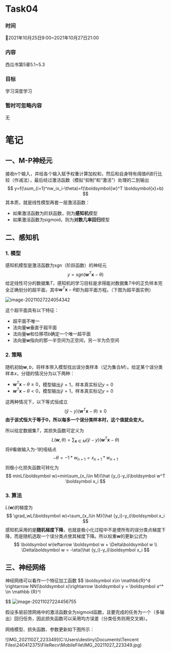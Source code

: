 # Task04

### 时间

:calendar:2021年10月25日9:00~2021年10月27日21:00

### 内容

西瓜书第5章5.1~5.3

### 目标

学习深度学习

### 暂时可忽略内容

无



# 笔记

## 一、M-P神经元

接收n个输入，并给各个输入赋予权重计算加权和，然后和自身特有阈值$\theta$进行比较（作减法），最后经过激活函数（模拟“抑制”和“激活”）处理的二到输出
$$
y=f(\sum_{i=1}^nw_ix_i-\theta)=f(\boldsymbol{w}^T \boldsymbol{x}+b)
$$
其本质，就是线性模型再套一层激活函数：

- 如果激活函数为阶跃函数，则为**感知机**模型
- 如果激活函数为sigmoid，则为**对数几率回归**模型

## 二、感知机

### 1. 模型

感知机模型是激活函数为sgn（阶跃函数）的神经元
$$
y=sgn(\boldsymbol{w}^T \boldsymbol{x}-\theta)
$$
给定线性可分的数据集$T$，感知机的学习目标是求得能对数据集$T$中的正负样本完全正确划分的超平面，其中$\boldsymbol{w}^T \boldsymbol{x}-\theta$即为超平面方程。（下图为超平面实例）

![image-20211027224054342](C:\Users\destiny\AppData\Roaming\Typora\typora-user-images\image-20211027224054342.png)

这个超平面具有以下特征：

- 超平面不唯一
- 法向量$\boldsymbol w$垂直于超平面
- 法向量$\boldsymbol w$和位移项$b$确定一个唯一超平面
- 法向量$\boldsymbol w$指向的那一半空间为正空间，另一半为负空间

### 2. 策略

随机初始$\boldsymbol {w},b$，将样本带入模型找出误分类样本（记为集合$M$）。给定某个误分类样本$x$，分错的情况分为以下两种：

- $\boldsymbol{w}^T \boldsymbol{x}-\theta \geqslant 0$，模型输出$\hat y = 1$，样本真实标记$y=0$
- $\boldsymbol{w}^T \boldsymbol{x}-\theta < 0$，模型输出$\hat y = 1$，样本真实标记$y=0$

这两种情况下，以下等式恒成立
$$
(\hat y - y)(\boldsymbol{w}^T \boldsymbol{x}-\theta)\geqslant0
$$
**由于该式恒大于等于0，所以每多一个误分类样本时，这个值就会变大。**

所以给定数据集$T$，其损失函数可定义为
$$
L(\boldsymbol w, \theta)=\sum_{\boldsymbol x \in M}(\hat y - y)(\boldsymbol{w}^T \boldsymbol{x}-\theta)
$$
将$\theta$看做输入为-1的哑结点
$$
-\theta=-1*w_{n+1}=x_{n+1}*w_{n+1}
$$
则极小化损失函数可转化为
$$
minL(\boldsymbol w)=min\sum_{x_i\in M}(\hat {y_i}-y_i)\boldsymbol w^T \boldsymbol x_i
$$

### 3. 算法

$L(\boldsymbol w)$的梯度为
$$
\grad_wL(\boldsymbol w)=\sum_{x_i\in M}(\hat {y_i}-y_i)\boldsymbol x_i
$$
感知机采用的是**随机梯度下降**，也就是极小化过程中不是使所有的误分类点梯度下降，而是随机选取一个误分类点使其梯度下降。所以权重$\boldsymbol w$的更新公式为
$$
\boldsymbol w\leftarrow \boldsymbol w + \Delta\boldsymbol w \\
\Delta\boldsymbol w = -\eta(\hat {y_i}-y_i)\boldsymbol x_i
$$

## 三、神经网络

神经网络可以看作一个特征加工函数
$$
\boldsymbol x\in \mathbb{R}^d \rightarrow NN(\boldsymbol x)\rightarrow \boldsymbol y = \boldsymbol x^* \in \mathbb {R}^l
$$
![image-20211027224456755](C:\Users\destiny\AppData\Roaming\Typora\typora-user-images\image-20211027224456755.png)

假设多层前馈网络中的激活函数全为sigmoid函数，且要完成的任务为一个（多输出）回归任务，因此损失函数可以采用均方误差（分类任务则用交叉熵）。

网络模型、损失函数、参数更新如下图所示：

![IMG_20211027_223349](C:\Users\destiny\Documents\Tencent Files\240412375\FileRecv\MobileFile\IMG_20211027_223349.jpg)
